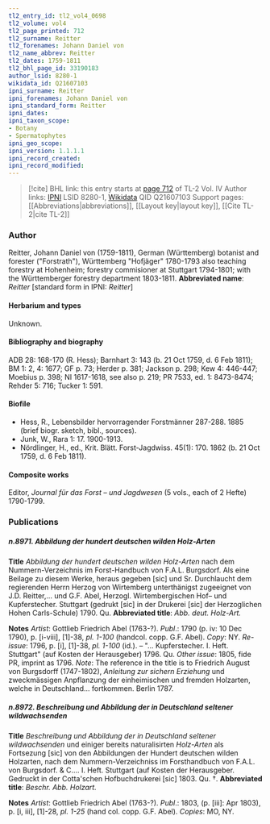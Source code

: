 ```yaml
---
tl2_entry_id: tl2_vol4_0698
tl2_volume: vol4
tl2_page_printed: 712
tl2_surname: Reitter
tl2_forenames: Johann Daniel von
tl2_name_abbrev: Reitter
tl2_dates: 1759-1811
tl2_bhl_page_id: 33190183
author_lsid: 8280-1
wikidata_id: Q21607103
ipni_surname: Reitter
ipni_forenames: Johann Daniel von
ipni_standard_form: Reitter
ipni_dates: 
ipni_taxon_scope: 
- Botany
- Spermatophytes
ipni_geo_scope: 
ipni_version: 1.1.1.1
ipni_record_created: 
ipni_record_modified:
---
```


> [!cite] BHL link: this entry starts at [page 712](https://www.biodiversitylibrary.org/page/33190183) of TL-2 Vol. IV
> Author links: [IPNI](https://www.ipni.org/a/8280-1) LSID 8280-1, [Wikidata](https://www.wikidata.org/wiki/Q21607103) QID Q21607103
> Support pages: [[Abbreviations|abbreviations]], [[Layout key|layout key]], [[Cite TL-2|cite TL-2]]

### Author

Reitter, Johann Daniel von (1759-1811), German (Württemberg) botanist and forester ("Forstrath"), Württemberg "Hofjäger" 1780-1793 also teaching forestry at Hohenheim; forestry commisioner at Stuttgart 1794-1801; with the Württemberger forestry department 1803-1811. 
**Abbreviated name**: *Reitter* \[standard form in IPNI: *Reitter*\]

#### Herbarium and types

Unknown.

#### Bibliography and biography

ADB 28: 168-170 (R. Hess); Barnhart 3: 143 (b. 21 Oct 1759, d. 6 Feb 1811); BM 1: 2, 4: 1677; GF p. 73; Herder p. 381; Jackson p. 298; Kew 4: 446-447; Moebius p. 398; NI 1617-1618, see also p. 219; PR 7533, ed. 1: 8473-8474; Rehder 5: 716; Tucker 1: 591.

#### Biofile

- Hess, R., Lebensbilder hervorragender Forstmänner 287-288. 1885 (brief biogr. sketch, bibl., sources).
- Junk, W., Rara 1: 17. 1900-1913.
- Nördlinger, H., ed., Krit. Blätt. Forst-Jagdwiss. 45(1): 170. 1862 (b. 21 Oct 1759, d. 6 Feb 1811).

#### Composite works

Editor, *Journal für das Forst – und Jagdwesen* (5 vols., each of 2 Hefte) 1790-1799.

### Publications

##### n.8971. Abbildung der hundert deutschen wilden Holz-Arten

**Title**
*Abbildung der hundert deutschen wilden Holz-Arten* nach dem Nummern-Verzeichnis im Forst-Handbuch von F.A.L. Burgsdorf. Als eine Beilage zu diesem Werke, heraus gegeben \[sic\] und Sr. Durchlaucht dem regierenden Herrn Herzog von Wirtemberg unterthänigst zugeeignet von J.D. Reitter,... und G.F. Abel, Herzogl. Wirtembergischen Hof– und Kupferstecher. Stuttgart (gedrukt \[sic\] in der Drukerei \[sic\] der Herzoglichen Hohen Carls-Schule) 1790. Qu.
**Abbreviated title**: *Abb. deut. Holz-Art.*

**Notes**
*Artist*: Gottlieb Friedrich Abel (1763-?).
*Publ*.: 1790 (p. iv: 10 Dec 1790), p. \[i-viii\], \[1\]-38, *pl. 1-100* (handcol. copp. G.F. Abel).
*Copy*: NY.
*Re-issue*: 1796, p. \[i\], \[1\]-38, *pl. 1-100* (id.). – "... Kupferstecher. I. Heft. Stuttgart" (auf Kosten der Herausgeber) 1796. Qu.
*Other issue*: 1805, fide PR, imprint as 1796.
*Note*: The reference in the title is to Friedrich August von Burgsdorff (1747-1802), *Anleitung zur sichern Erziehung* und zweckmässigen Anpflanzung der einheimischen und fremden Holzarten, welche in Deutschland... fortkommen. Berlin 1787.

##### n.8972. Beschreibung und Abbildung der in Deutschland seltener wildwachsenden

**Title**
*Beschreibung und Abbildung der in Deutschland seltener wildwachsenden* und einiger bereits naturalisirten *Holz-Arten* als Fortsezung \[sic\] von den Abbildungen der Hundert deutschen wilden Holzarten, nach dem Nummern-Verzeichniss im Forsthandbuch von F.A.L. von Burgsdorf. & C.... I. Heft. Stuttgart (auf Kosten der Herausgeber. Gedruckt in der Cotta'schen Hofbuchdrukerei \[sic\] 1803. Qu. †.
**Abbreviated title**: *Beschr. Abb. Holzart.*

**Notes**
*Artist*: Gottlieb Friedrich Abel (1763-?).
*Publ*.: 1803, (p. \[iii\]: Apr 1803), p. \[i, iii\], \[1\]-28, *pl. 1-25* (hand col. copp. G.F. Abel).
*Copies*: MO, NY.

